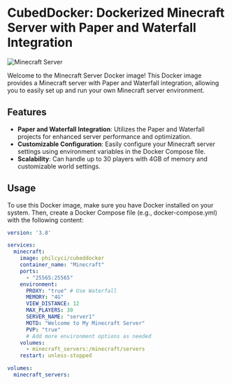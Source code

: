 # CubedDocker: Dockerized Minecraft Server with Paper and Waterfall Integration

![Minecraft Server](https://static.wikia.nocookie.net/minecraft_gamepedia/images/e/ed/Magma_Cube.png/revision/latest/thumbnail/width/360/height/360?cb=20190805151823)

Welcome to the Minecraft Server Docker image! This Docker image provides a Minecraft server with Paper and Waterfall integration, allowing you to easily set up and run your own Minecraft server environment.

## Features

- **Paper and Waterfall Integration**: Utilizes the Paper and Waterfall projects for enhanced server performance and optimization.
- **Customizable Configuration**: Easily configure your Minecraft server settings using environment variables in the Docker Compose file.
- **Scalability**: Can handle up to 30 players with 4GB of memory and customizable world settings.

## Usage

To use this Docker image, make sure you have Docker installed on your system. Then, create a Docker Compose file (e.g., docker-compose.yml) with the following content:

```yaml
version: '3.8'

services:
  minecraft:
    image: philcyci/cubeddocker
    container_name: "Minecraft"
    ports:
      - "25565:25565"
    environment:
      PROXY: "true" # Use Waterfall
      MEMORY: "4G"
      VIEW_DISTANCE: 12
      MAX_PLAYERS: 30
      SERVER_NAME: "server1"
      MOTD: "Welcome to My Minecraft Server"
      PVP: "true"
      # Add more environment options as needed
    volumes:
      - minecraft_servers:/minecraft/servers
    restart: unless-stopped

volumes:
  minecraft_servers:
```
